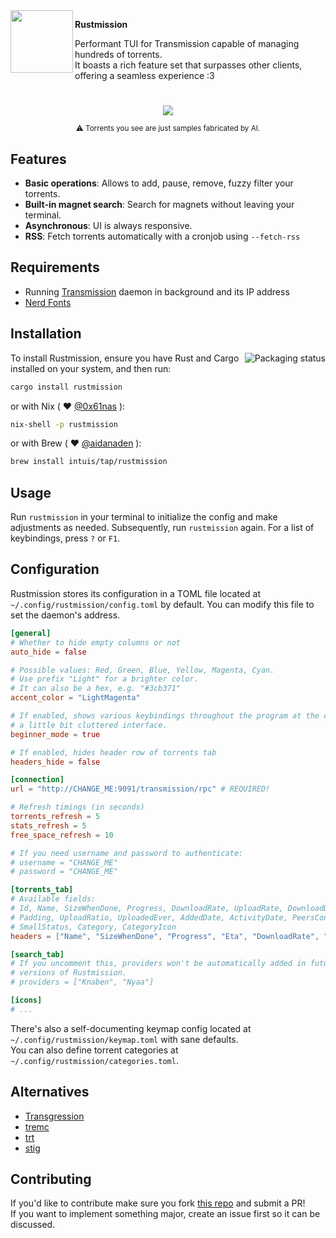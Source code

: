 <img align="left" width="100" height="100" src="https://github.com/user-attachments/assets/f3175886-2ccb-4521-a52b-3b9e63687fbb">

**Rustmission**

Performant TUI for Transmission capable of managing hundreds of torrents.   
It boasts a rich feature set that surpasses other clients, offering a seamless experience :3


# 
<div align="center">
    <img src="https://github.com/user-attachments/assets/265c7f7d-85c0-4440-98f8-18c1cbba1a32"/>
    <p>
        <small>⚠️ Torrents you see are just samples fabricated by AI.</small>
    </p>
</div>

## Features

- **Basic operations**: Allows to add, pause, remove, fuzzy filter your torrents.
- **Built-in magnet search**: Search for magnets without leaving your terminal.
- **Asynchronous**: UI is always responsive.
- **RSS**: Fetch torrents automatically with a cronjob using `--fetch-rss`

## Requirements

- Running [Transmission](https://github.com/transmission/transmission) daemon in background and its IP address
- [Nerd Fonts](https://www.nerdfonts.com/)

## Installation

<a href="https://repology.org/project/rustmission/versions">
    <img src="https://repology.org/badge/vertical-allrepos/rustmission.svg" alt="Packaging status" align="right">
</a>

To install Rustmission, ensure you have Rust and Cargo installed on your system, and then run:

```bash
cargo install rustmission
```

or with Nix ( :heart: [@0x61nas](https://github.com/0x61nas) ):

```bash
nix-shell -p rustmission
```

or with Brew ( :heart: [@aidanaden](https://github.com/aidanaden) ):
```bash
brew install intuis/tap/rustmission
```

## Usage

Run `rustmission` in your terminal to initialize the config and make adjustments as needed. Subsequently, run `rustmission` again. For a list of keybindings, press `?` or `F1`.

## Configuration

Rustmission stores its configuration in a TOML file located at `~/.config/rustmission/config.toml` by default. You can modify this file to
set the daemon's address.

```toml
[general]
# Whether to hide empty columns or not
auto_hide = false

# Possible values: Red, Green, Blue, Yellow, Magenta, Cyan.
# Use prefix "Light" for a brighter color.
# It can also be a hex, e.g. "#3cb371"
accent_color = "LightMagenta"

# If enabled, shows various keybindings throughout the program at the cost of
# a little bit cluttered interface.
beginner_mode = true

# If enabled, hides header row of torrents tab
headers_hide = false

[connection]
url = "http://CHANGE_ME:9091/transmission/rpc" # REQUIRED!

# Refresh timings (in seconds)
torrents_refresh = 5
stats_refresh = 5
free_space_refresh = 10

# If you need username and password to authenticate:
# username = "CHANGE_ME"
# password = "CHANGE_ME"

[torrents_tab]
# Available fields:
# Id, Name, SizeWhenDone, Progress, DownloadRate, UploadRate, DownloadDir,
# Padding, UploadRatio, UploadedEver, AddedDate, ActivityDate, PeersConnected
# SmallStatus, Category, CategoryIcon
headers = ["Name", "SizeWhenDone", "Progress", "Eta", "DownloadRate", "UploadRate"]

[search_tab]
# If you uncomment this, providers won't be automatically added in future
# versions of Rustmission.
# providers = ["Knaben", "Nyaa"]

[icons]
# ...

```

There's also a self-documenting keymap config located at `~/.config/rustmission/keymap.toml` with sane defaults.  
You can also define torrent categories at `~/.config/rustmission/categories.toml`.

## Alternatives
- [Transgression](https://github.com/PanAeon/transg-tui)
- [tremc](https://github.com/tremc/tremc)
- [trt](https://github.com/murtaza-u/transmission-remote-tui)
- [stig](https://github.com/rndusr/stig)

## Contributing
If you'd like to contribute make sure you fork [this repo](https://github.com/intuis/rustmission) and submit a PR!  
If you want to implement something major, create an issue first so it can be discussed.
